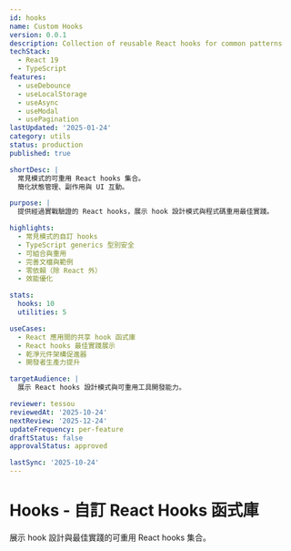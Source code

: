 ```yaml
---
id: hooks
name: Custom Hooks
version: 0.0.1
description: Collection of reusable React hooks for common patterns
techStack:
  - React 19
  - TypeScript
features:
  - useDebounce
  - useLocalStorage
  - useAsync
  - useModal
  - usePagination
lastUpdated: '2025-01-24'
category: utils
status: production
published: true

shortDesc: |
  常見模式的可重用 React hooks 集合。
  簡化狀態管理、副作用與 UI 互動。

purpose: |
  提供經過實戰驗證的 React hooks，展示 hook 設計模式與程式碼重用最佳實踐。

highlights:
  - 常見模式的自訂 hooks
  - TypeScript generics 型別安全
  - 可組合與重用
  - 完善文檔與範例
  - 零依賴（除 React 外）
  - 效能優化

stats:
  hooks: 10
  utilities: 5

useCases:
  - React 應用間的共享 hook 函式庫
  - React hooks 最佳實踐展示
  - 乾淨元件架構促進器
  - 開發者生產力提升

targetAudience: |
  展示 React hooks 設計模式與可重用工具開發能力。

reviewer: tessou
reviewedAt: '2025-10-24'
nextReview: '2025-12-24'
updateFrequency: per-feature
draftStatus: false
approvalStatus: approved

lastSync: '2025-10-24'
---
```


# Hooks - 自訂 React Hooks 函式庫

展示 hook 設計與最佳實踐的可重用 React hooks 集合。

